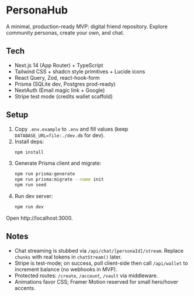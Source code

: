 # PersonaHub

A minimal, production-ready MVP: digital friend repository. Explore community personas, create your own, and chat.

## Tech
- Next.js 14 (App Router) + TypeScript
- Tailwind CSS + shadcn style primitives + Lucide icons
- React Query, Zod, react-hook-form
- Prisma (SQLite dev, Postgres prod-ready)
- NextAuth (Email magic link + Google)
- Stripe test mode (credits wallet scaffold)

## Setup
1. Copy `.env.example` to `.env` and fill values (keep `DATABASE_URL=file:./dev.db` for dev).
2. Install deps:
   ```bash
   npm install
   ```
3. Generate Prisma client and migrate:
   ```bash
   npm run prisma:generate
   npm run prisma:migrate --name init
   npm run seed
   ```
4. Run dev server:
   ```bash
   npm run dev
   ```

Open http://localhost:3000.

## Notes
- Chat streaming is stubbed via `/api/chat/[personaId]/stream`. Replace `chunks` with real tokens in `chatStream()` later.
- Stripe is test-mode; on success, poll client-side then call `/api/wallet` to increment balance (no webhooks in MVP).
- Protected routes: `/create`, `/account`, `/vault` via middleware.
- Animations favor CSS; Framer Motion reserved for small hero/hover accents.